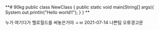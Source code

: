 **# 90kg
public class NewClass {
    public static void main(String[] args){
        System.out.println("Hello world!!");
    }
} 
**


누가 여기다가 헬로월드를 써놓은거야 ㅅㅂ
2021-07-14 나쁜팀 오류경고문 
